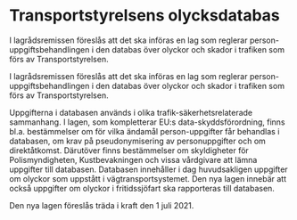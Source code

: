 # Transportstyrelsens olycksdatabas

I lagrådsremissen föreslås att det ska införas en lag som reglerar person-uppgiftsbehandlingen i den databas över olyckor och skador i trafiken som förs av Transportstyrelsen.

I lagrådsremissen föreslås att det ska införas en lag som reglerar person-uppgiftsbehandlingen i den databas över olyckor och skador i trafiken som förs av Transportstyrelsen.

Uppgifterna i databasen används i olika trafik-säkerhetsrelaterade sammanhang. I lagen, som kompletterar EU:s data-skyddsförordning, finns bl.a. bestämmelser om för vilka ändamål person-uppgifter får behandlas i databasen, om krav på pseudonymisering av personuppgifter och om direktåtkomst. Därutöver finns bestämmelser om skyldigheter för Polismyndigheten, Kustbevakningen och vissa vårdgivare att lämna uppgifter till databasen. Databasen innehåller i dag huvudsakligen uppgifter om olyckor som uppstått i vägtransportsystemet. Den nya lagen innebär att också uppgifter om olyckor i fritidssjöfart ska rapporteras till databasen.

Den nya lagen föreslås träda i kraft den 1 juli 2021.
